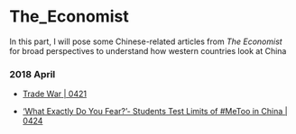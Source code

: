 # The_Economist

In this part, I will pose some Chinese-related articles from *The Economist* for broad perspectives to understand how western countries look at China

### 2018 April
* [Trade War | 0421]()

* [‘What Exactly Do You Fear?’- Students Test Limits of #MeToo in China | 0424]()
